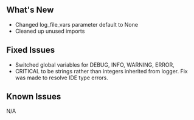 ## What's New

- Changed log_file_vars parameter default to None
- Cleaned up unused imports

## Fixed Issues

- Switched global variables for DEBUG, INFO, WARNING, ERROR, 
- CRITICAL to be strings rather than integers inherited from logger.  Fix was made to resolve IDE type errors.

## Known Issues

N/A